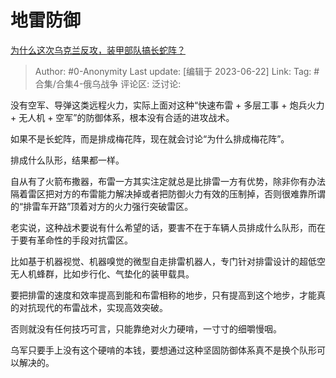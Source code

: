 # 地雷防御
[为什么这次乌克兰反攻，装甲部队搞长蛇阵？](https://www.zhihu.com/question/606426947/answer/3084502859)

> Author: #0-Anonymity
> Last update: [编辑于 2023-06-22]
> Link:
> Tag: #合集/合集4-俄乌战争 
> 评论区:
> 泛讨论:

没有空军、导弹这类远程火力，实际上面对这种“快速布雷 + 多层工事 + 炮兵火力 + 无人机 + 空军”的防御体系，根本没有合适的进攻战术。

如果不是长蛇阵，而是排成梅花阵，现在就会讨论“为什么排成梅花阵”。

排成什么队形，结果都一样。

自从有了火箭布撒器，布雷一方其实注定就总是比排雷一方有优势，除非你有办法隔着雷区把对方的布雷能力解决掉或者把防御火力有效的压制掉，否则很难靠所谓的“排雷车开路”顶着对方的火力强行突破雷区。

老实说，这种战术要说有什么希望的话，要害不在于车辆人员排成什么队形，而在于要有革命性的手段对抗雷区。

比如基于机器视觉、机器嗅觉的微型自走排雷机器人，专门针对排雷设计的超低空无人机蜂群，比如步行化、气垫化的装甲载具。

要把排雷的速度和效率提高到能和布雷相称的地步，只有提高到这个地步，才能真的对抗现代的布雷战术，实现高效突破。

否则就没有任何技巧可言，只能靠绝对火力硬啃，一寸寸的细嚼慢咽。

乌军只要手上没有这个硬啃的本钱，要想通过这种坚固防御体系真不是换个队形可以解决的。